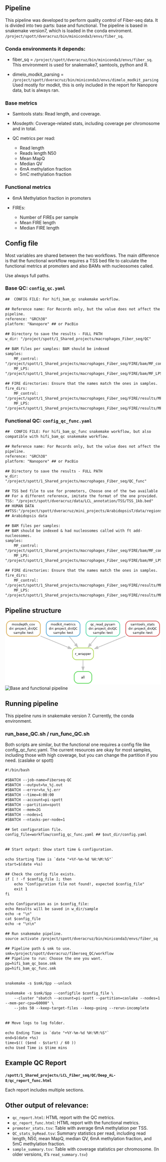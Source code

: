 ## Pipeline

This pipeline was developed to perform quality control of Fiber-seq
data. It is divided into two parts: base and functional. The pipeline is
based in snakemake version7, which is loaded in the conda enviroment.
`/project/spott/dveracruz/bin/miniconda3/envs/fiber_sq`.

### Conda environments it depends:

-   fiber\_sq = `/project/spott/dveracruz/bin/miniconda3/envs/fiber_sq`.
    This environment is used for snakemake7, samtools, python and R.

-   dimelo\_modkit\_parsing =
    `/project/spott/dveracruz/bin/miniconda3/envs/dimelo_modkit_parsing`
    Used mostly for modkit, this is only included in the report for
    Nanopore data, but is always ran.

### Base metrics

-   Samtools stats: Read length, and coverage.

-   Mosdepth: Coverage-related stats, including coverage per chromosome
    and in total.

-   QC metrics per read:

    -   Read length
    -   Reads length N50
    -   Mean MapQ
    -   Median QV
    -   6mA methylation fraction
    -   5mC methylation fraction

### Functional metrics

-   6mA Methylation fraction in promoters

-   FIREs:

    -   Number of FIREs per sample
    -   Mean FIRE length
    -   Median FIRE length

## Config file

Most variables are shared between the two workflows. The main difference
is that the functional workflow requires a TSS bed file to calculate the
functional metrics at promoters and also BAMs with nucleosomes called.

Use always full paths.

### Base QC: `config_qc.yaml`

    ##  CONFIG FILE: For hifi_bam_qc snakemake workflow.

    ## Reference name: For Records only, but the value does not affect the pipeline. 
    reference: "GRCh38"
    platform: "Nanopore" ## or PacBio

    ## Directory to save the results - FULL PATH
    w_dir: "/project/spott/1_Shared_projects/macrophages_Fiber_seq/QC"

    ## BAM files per samples: BAM should be indexed
    samples:
        MF_control: "/project/spott/1_Shared_projects/macrophages_Fiber_seq/FIRE/bam/MF_control.aligned.sort.filtered.nuc.bam"
        MF_LPS: "/project/spott/1_Shared_projects/macrophages_Fiber_seq/FIRE/bam/MF_LPS.aligned.sort.filtered.nuc.bam"

    ## FIRE directories: Ensure that the names match the ones in samples. 
    fire_dirs:
        MF_control: "/project/spott/1_Shared_projects/macrophages_Fiber_seq/FIRE/results/MF_control"
        MF_LPS: "/project/spott/1_Shared_projects/macrophages_Fiber_seq/FIRE/results/MF_LPS"

### Functional QC: `config_qc_func.yaml`

    ##  CONFIG FILE: For hifi_bam_qc_func snakemake workflow, but also compatible with hifi_bam_qc snakemake workflow. 

    ## Reference name: For Records only, but the value does not affect the pipeline. 
    reference: "GRCh38"
    platform: "Nanopore" ## or PacBio

    ## Directory to save the results - FULL PATH
    w_dir: "/project/spott/1_Shared_projects/macrophages_Fiber_seq/QC_func"

    ## TSS bed file to use for promoters, Choose one of the two available
    ## For a different reference, imitate the format of the one provided.
    TSS: "/project/spott/dveracruz/data/LCL_annotation/TSS/TSS_1kb.bed"  ## HUMAN DATA
    ##TSS:"/project/spott/dveracruz/mini_projects/ArabidopsisT/data/regions/TSS/TSS_1kb.bed" ## Arabidopsis data

    ## BAM files per samples: 
    ## BAM should be indexed & had nucleosomes called with ft add-nucleosomes.
    samples:
        MF_control: "/project/spott/1_Shared_projects/macrophages_Fiber_seq/FIRE/bam/MF_control.aligned.sort.filtered.nuc.bam"
        MF_LPS: "/project/spott/1_Shared_projects/macrophages_Fiber_seq/FIRE/bam/MF_LPS.aligned.sort.filtered.nuc.bam"

    ## FIRE directories: Ensure that the names match the ones in samples. 
    fire_dirs:
        MF_control: "/project/spott/1_Shared_projects/macrophages_Fiber_seq/FIRE/results/MF_control"
        MF_LPS: "/project/spott/1_Shared_projects/macrophages_Fiber_seq/FIRE/results/MF_LPS"

## Pipeline structure

![Base pipeline](./misc/dag_base.png) ![Base and functional
pipeline](./misc/dag_func.png)

## Running pipeline

This pipeline runs in snakemake version 7. Currently, the conda
environment.

### run\_base\_QC.sh / run\_func\_QC.sh

Both scripts are similar, but the functional one requires a config file
like config\_qc\_func.yaml. The current resources are okay for most
samples, including those with high coverage, but you can change the
partition if you need. (caslake or spott)

    #!/bin/bash

    #SBATCH --job-name=Fiberseq-QC
    #SBATCH --output=%x_%j.out
    #SBATCH --error=%x_%j.err
    #SBATCH --time=4:00:00
    #SBATCH --account=pi-spott
    #SBATCH --partition=spott
    #SBATCH --mem=2G
    #SBATCH --nodes=1
    #SBATCH --ntasks-per-node=1

    ## Set configuration file.
    config_file=workflow/config_qc_func.yaml ## $out_dir/config.yaml


    ## Start output: Show start time & configuration. 

    echo Starting Time is `date "+%Y-%m-%d %H:%M:%S"`
    start=$(date +%s)

    ## Check the config file exists. 
    if [ ! -f $config_file ]; then
        echo "Configuration file not found!, expected $config_file"
        exit 1
    fi

    echo Configuration as in $config_file:
    echo Results will be saved in w_dir/sample
    echo -e "\n"
    cat $config_file
    echo -e "\n\n"

    ## Run snakemake pipeline. 
    source activate /project/spott/dveracruz/bin/miniconda3/envs/fiber_sq  

    ## Pipeline path & smk to use. 
    smk=/project/spott/dveracruz/fiberseq_QC/workflow
    ## Pipeline to run: Choose the one you want. 
    pp=hifi_bam_qc_base.smk
    pp=hifi_bam_qc_func.smk


    snakemake -s $smk/$pp --unlock

    snakemake -s $smk/$pp --configfile $config_file \
        --cluster "sbatch --account=pi-spott --partition=caslake --nodes=1 --mem-per-cpu=60000" \
        --jobs 50 --keep-target-files --keep-going --rerun-incomplete


    ## Move logs to log folder. 

    echo Ending Time is `date "+%Y-%m-%d %H:%M:%S"`
    end=$(date +%s)
    time=$(( ($end - $start) / 60 ))
    echo Used Time is $time mins

## Example QC Report

**`/spott/1_Shared_projects/LCL_Fiber_seq/QC/Deep_AL-8/qc_report_func.html`**

Each report includes multiple sections.

## Other output of relevance:

-   `qc_report.html`: HTML report with the QC metrics.
-   `qc_report_func.html`: HTML report with the functional metrics.
-   `promoter_stats.tsv`: Table with average 6mA methylation per TSS.
-   `QC_stats_byRead.tsv`: Summary statistics per read, including read
    length, N50, mean MapQ, median QV, 6mA methylation fraction, and 5mC
    methylation fraction.
-   `sample_summary.tsv`: Table with coverage statistics per chromosome.
    (In older versions, it’s `read_summary.tsv`)
